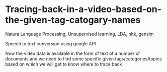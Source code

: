 # Tracing-back-in-a-video-based-on-the-given-tag-catogary-names
Natura Language Processing, Unsupervised learning, LDA, nltk, gensim


Speech to text conversion using google API

Now the video data is available in the form of text of a number of documents and we need to find some specific given tags/categories/topics based on which we will get to know where to trace back
